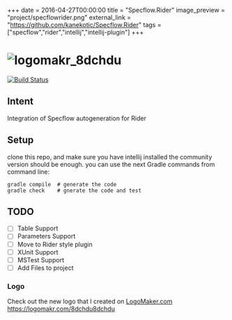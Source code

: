 +++
date = 2016-04-27T00:00:00
title = "Specflow.Rider"
image_preview = "project/specflowrider.png"
external_link = "https://github.com/kanekotic/Specflow.Rider"
tags = ["specflow","rider","intellij","intellij-plugin"]
+++
# ![logomakr_8dchdu](https://user-images.githubusercontent.com/3071208/29508416-bf674688-8654-11e7-8c90-5472529cd9aa.png)
[![Build Status](https://travis-ci.org/kanekotic/Specflow.Rider.svg?branch=master)](https://travis-ci.org/kanekotic/Specflow.Rider)
## Intent

Integration of Specflow autogeneration for Rider

## Setup

clone this repo, and make sure you have intellij installed the community version should be enough. you can use the next Gradle commands from command line:

```
gradle compile  # generate the code
gradle check    # gnerate the code and test
```

## TODO

- [ ] Table Support
- [ ] Parameters Support
- [ ] Move to Rider style plugin
- [ ] XUnit Support
- [ ] MSTest Support
- [ ] Add Files to project

### Logo

 Check out the new logo that I created on <a href="http://logomakr.com" title="Logo Maker">LogoMaker.com</a> https://logomakr.com/8dchdu8dchdu
